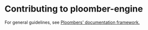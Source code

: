 # Contributing to ploomber-engine

For general guidelines, see [Ploombers' documentation framework.](https://github.com/ploomber/contributing/blob/main/documentation/README.md)